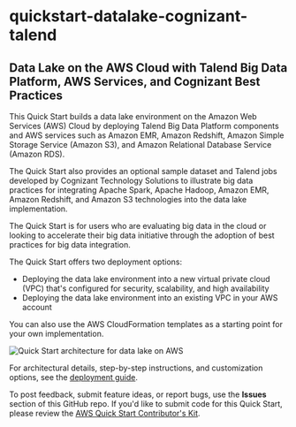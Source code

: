 # quickstart-datalake-cognizant-talend
## Data Lake on the AWS Cloud with Talend Big Data Platform, AWS Services, and Cognizant Best Practices


This Quick Start builds a data lake environment on the Amazon Web Services (AWS) Cloud by deploying Talend Big Data Platform components and AWS services such as Amazon EMR, Amazon Redshift, Amazon Simple Storage Service (Amazon S3), and Amazon Relational Database Service (Amazon RDS).

The Quick Start also provides an optional sample dataset and Talend jobs developed by Cognizant Technology Solutions to illustrate big data practices for integrating Apache Spark, Apache Hadoop, Amazon EMR, Amazon Redshift, and Amazon S3 technologies into the data lake implementation.

The Quick Start is for users who are evaluating big data in the cloud or looking to accelerate their big data initiative through the adoption of best practices for big data integration. 

The Quick Start offers two deployment options:

- Deploying the data lake environment into a new virtual private cloud (VPC) that's configured for security, scalability, and high availability
- Deploying the data lake environment into an existing VPC in your AWS account

You can also use the AWS CloudFormation templates as a starting point for your own implementation.

![Quick Start architecture for data lake on AWS](https://d0.awsstatic.com/partner-network/QuickStart/datasheets/data-lake-talend-on-aws-architecture.png)

For architectural details, step-by-step instructions, and customization options, see the [deployment guide](https://s3.amazonaws.com/quickstart-reference/datalake/cognizant/talend/latest/doc/data-lake-on-the-aws-cloud-with-talend-big-data-platform.pdf).

To post feedback, submit feature ideas, or report bugs, use the **Issues** section of this GitHub repo.
If you'd like to submit code for this Quick Start, please review the [AWS Quick Start Contributor's Kit](https://aws-quickstart.github.io/).
